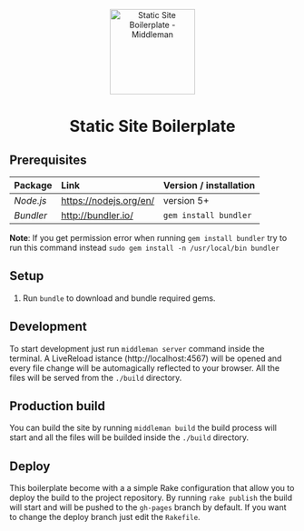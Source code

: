 <p align="center">
  <img draggable="false" width="150" src="http://blog.bemind.me/content/images/2015/12/logo-bemind-2.png" alt="Static Site Boilerplate - Middleman"/>

  <h1 align="center">Static Site Boilerplate</h1>
</p>


## Prerequisites

| Package       | Link                       | Version / installation  |
|:--------------|:---------------------------|:------------------------|
| *Node.js*     | https://nodejs.org/en/     | version 5+              |
| *Bundler*     | http://bundler.io/         | `gem install bundler`   |

**Note**: If you get permission error when running `gem install bundler` try to run this command instead `sudo gem install -n /usr/local/bin bundler`


## Setup
1. Run `bundle` to download and bundle required gems.


## Development
To start development just run `middleman server` command inside the terminal. A LiveReload istance (http://localhost:4567) will be opened and every file change will be automagically reflected to your browser. All the files will be served from the `./build` directory. 


## Production build
You can build the site by running `middleman build` the build process will start and all the files will be builded inside the `./build` directory.


## Deploy
This boilerplate become with a a simple Rake configuration that allow you to deploy the build to the project repository. By running `rake publish` the build will start and will be pushed to the `gh-pages` branch by default. If you want to change the deploy branch just edit the `Rakefile`.